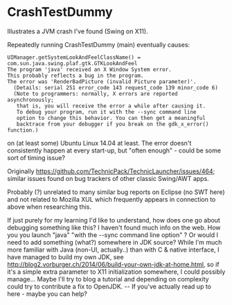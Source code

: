 CrashTestDummy
==============

Illustrates a JVM crash I've found (Swing on X11).

Repeatedly running CrashTestDummy (main) eventually causes:

    UIManager.getSystemLookAndFeelClassName() = com.sun.java.swing.plaf.gtk.GTKLookAndFeel
    The program 'java' received an X Window System error.
    This probably reflects a bug in the program.
    The error was 'RenderBadPicture (invalid Picture parameter)'.
      (Details: serial 251 error_code 143 request_code 139 minor_code 6)
      (Note to programmers: normally, X errors are reported asynchronously;
       that is, you will receive the error a while after causing it.
       To debug your program, run it with the --sync command line
       option to change this behavior. You can then get a meaningful
       backtrace from your debugger if you break on the gdk_x_error() function.)

on (at least some) Ubuntu Linux 14.04 at least.  The error doesn't consistently happen at every start-up, but "often enough" - could be some sort of timing issue?

Originally https://github.com/TechnicPack/TechnicLauncher/issues/464;
similar issues found on bug trackers of other classic Swing/AWT apps.

Probably (?) unrelated to many similar bug reports on Eclipse (no SWT here)
and not related to Mozilla XUL which frequently appears in connection to above when researching this.  

If just purely for my learning I'd like to understand, how does one go about debugging something like this? I haven't found much info on the web. How you you launch "java" "with the --sync command line option" ? Or would I need to add something (what?) somewhere in JDK source? While I'm much more familiar with Java (non-UI, actually..) than with C & native interface, I have managed to build my own JDK, see http://blog2.vorburger.ch/2014/06/build-your-own-jdk-at-home.html, so if it's a simple extra parameter to X11 initialization somewhere, I could possibly manage... Maybe I'll try to blog a tutorial and depending on complexity could try to contribute a fix to OpenJDK. -- If you've actually read up to here - maybe you can help? 
